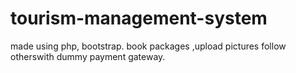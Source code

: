 # tourism-management-system
made using php, bootstrap. book  packages ,upload pictures follow otherswith dummy payment gateway.
